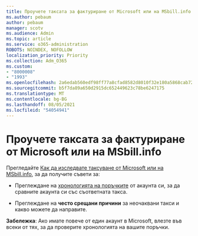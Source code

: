 ```yaml
---
title: Проучете таксата за фактуриране от Microsoft или на MSbill.info
ms.author: pebaum
author: pebaum
manager: scotv
ms.audience: Admin
ms.topic: article
ms.service: o365-administration
ROBOTS: NOINDEX, NOFOLLOW
localization_priority: Priority
ms.collection: Adm_O365
ms.custom:
- "8000008"
- "1993"
ms.openlocfilehash: 2a6edab560edf98ff77a8cfad8582d8010f32e180a5868cab720aae6751f0c14
ms.sourcegitcommit: b5f7da89a650d2915dc652449623c78be6247175
ms.translationtype: MT
ms.contentlocale: bg-BG
ms.lasthandoff: 08/05/2021
ms.locfileid: "54054941"
---
```

# <a name="investigate-a-billing-charge-from-microsoft-or-msbill-dot-info"></a>Проучете таксата за фактуриране от Microsoft или на MSbill.info

Прегледайте [Как да изследвате таксуване от Microsoft или на MSbill.info](https://support.microsoft.com/help/10623/microsoft-account-investigate-billing-charge), за да получите съвети за: 

- Преглеждане на [хронологията на поръчките](https://account.microsoft.com/billing/orders/) от акаунта си, за да сравните акаунта си със съответната такса.

- Преглеждане на **често срещани причини** за неочаквани такси и какво можете да направите.

**Забележка**: Ако имате повече от един акаунт в Microsoft, влезте във всеки от тях, за да проверите хронологията на вашите поръчки.
